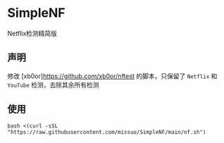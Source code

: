 # SimpleNF
Netflix检测精简版

## 声明
修改 [xb0or]https://github.com/xb0or/nftest 的脚本，只保留了 `Netflix` 和 `YouTube` 检测，去除其余所有检测
## 使用
```shell
bash <(curl -sSL "https://raw.githubusercontent.com/missuo/SimpleNF/main/nf.sh")
```
